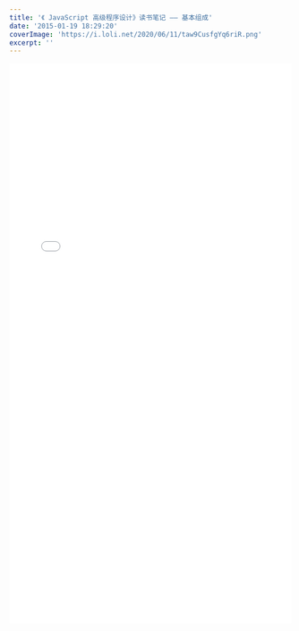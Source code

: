 ```yaml
---
title: '《 JavaScript 高级程序设计》读书笔记 —— 基本组成'
date: '2015-01-19 18:29:20'
coverImage: 'https://i.loli.net/2020/06/11/taw9CusfgYq6riR.png'
excerpt: ''
---
```



<embed src="../assets/javascript-notes-implement/core-javascript.pdf" width="100%" height="1000px"/>